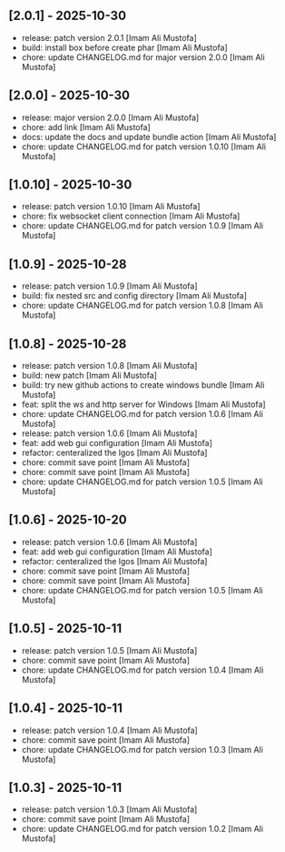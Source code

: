 ## [2.0.1] - 2025-10-30

- release: patch version 2.0.1 [Imam Ali Mustofa]
- build: install box before create phar [Imam Ali Mustofa]
- chore: update CHANGELOG.md for major version 2.0.0 [Imam Ali Mustofa]

## [2.0.0] - 2025-10-30

- release: major version 2.0.0 [Imam Ali Mustofa]
- chore: add link [Imam Ali Mustofa]
- docs: update the docs and update bundle action [Imam Ali Mustofa]
- chore: update CHANGELOG.md for patch version 1.0.10 [Imam Ali Mustofa]

## [1.0.10] - 2025-10-30

- release: patch version 1.0.10 [Imam Ali Mustofa]
- chore: fix websocket client connection [Imam Ali Mustofa]
- chore: update CHANGELOG.md for patch version 1.0.9 [Imam Ali Mustofa]

## [1.0.9] - 2025-10-28

- release: patch version 1.0.9 [Imam Ali Mustofa]
- build: fix nested src and config directory [Imam Ali Mustofa]
- chore: update CHANGELOG.md for patch version 1.0.8 [Imam Ali Mustofa]

## [1.0.8] - 2025-10-28

- release: patch version 1.0.8 [Imam Ali Mustofa]
- build: new patch [Imam Ali Mustofa]
- build: try new github actions to create windows bundle [Imam Ali Mustofa]
- feat: split the ws and http server for Windows [Imam Ali Mustofa]
- chore: update CHANGELOG.md for patch version 1.0.6 [Imam Ali Mustofa]
- release: patch version 1.0.6 [Imam Ali Mustofa]
- feat: add web gui configuration [Imam Ali Mustofa]
- refactor: centeralized the lgos [Imam Ali Mustofa]
- chore: commit save point [Imam Ali Mustofa]
- chore: commit save point [Imam Ali Mustofa]
- chore: update CHANGELOG.md for patch version 1.0.5 [Imam Ali Mustofa]

## [1.0.6] - 2025-10-20

- release: patch version 1.0.6 [Imam Ali Mustofa]
- feat: add web gui configuration [Imam Ali Mustofa]
- refactor: centeralized the lgos [Imam Ali Mustofa]
- chore: commit save point [Imam Ali Mustofa]
- chore: commit save point [Imam Ali Mustofa]
- chore: update CHANGELOG.md for patch version 1.0.5 [Imam Ali Mustofa]

## [1.0.5] - 2025-10-11

- release: patch version 1.0.5 [Imam Ali Mustofa]
- chore: commit save point [Imam Ali Mustofa]
- chore: update CHANGELOG.md for patch version 1.0.4 [Imam Ali Mustofa]

## [1.0.4] - 2025-10-11

- release: patch version 1.0.4 [Imam Ali Mustofa]
- chore: commit save point [Imam Ali Mustofa]
- chore: update CHANGELOG.md for patch version 1.0.3 [Imam Ali Mustofa]

## [1.0.3] - 2025-10-11

- release: patch version 1.0.3 [Imam Ali Mustofa]
- chore: commit save point [Imam Ali Mustofa]
- chore: update CHANGELOG.md for patch version 1.0.2 [Imam Ali Mustofa]

